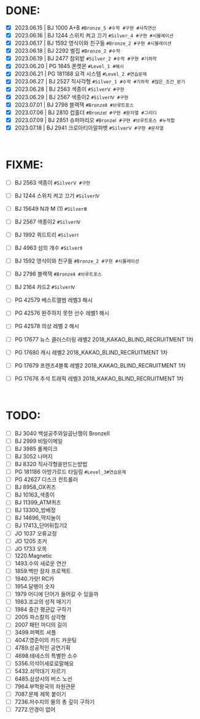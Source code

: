 <!-- Solved -->

# DONE:

- [x] 2023.06.15 | BJ 1000 A+B `#Bronze_5 #수학 #구현 #사칙연산`
- [x] 2023.06.16 | BJ 1244 스위치 켜고 끄기 `#Silver_4 #구현 #시뮬레이션`
- [x] 2023.06.17 | BJ 1592 영식이와 친구들 `#Bronze_2 #구현 #시뮬레이션`
- [x] 2023.06.18 | BJ 2292 벌집 `#Bronze_2 #수학`
- [x] 2023.06.19 | BJ 2477 참외밭 `#Silver_2 #수학 #구현 #기하학`
- [x] 2023.06.20 | PG 1845 폰켓몬 `#Level_1 #해시`
- [x] 2023.06.21 | PG 181188 요격 시스템 `#Level_2 #연습문제`
- [x] 2023.06.27 | BJ 2527 직사각형 `#Silver_1 #수학 #기하학 #많은_조건_분기`
- [x] 2023.06.28 | BJ 2563 색종이 `#SilverⅤ #구현`
- [x] 2023.06.29 | BJ 2567 색종이2 `#SilverⅣ #구현`
- [x] 2023.07.01 | BJ 2798 블랙잭 `#BronzeⅡ #브루트포스`
- [x] 2023.07.06 | BJ 2810 컵홀더 `#BronzeⅠ #구현 #문자열 #그리디`
- [x] 2023.07.09 | BJ 2851 슈퍼마리오 `#BronzeⅠ #구현 #브루트포스 #누적합`
- [x] 2023.07.18 | BJ 2941 크로아티아알파벳 `#SilverⅤ #구현 #문자열`

<br />

<!-- Failed -->

# FIXME:

- [ ] BJ 2563 색종이 `#SilverⅤ #구현`
- [ ] BJ 1244 스위치 켜고 끄기 `#SilverⅣ`
- [ ] BJ 15649 N과 M (1) `#SilverⅢ`
- [ ] BJ 2567 색종이2 `#SilverⅣ`

- [ ] BJ 1992 쿼드트리 `#SilverⅠ`
- [ ] BJ 4963 섬의 개수 `#SilverⅡ`
- [ ] BJ 1592 영식이와 친구들 `#Bronze_2 #구현 #시뮬레이션`
- [ ] BJ 2798 블랙잭 `#BronzeⅡ #브루트포스`
- [ ] BJ 2164 카드2 `#SilverⅣ`
- [ ] PG 42579 베스트앨범 레벨3 해시
- [ ] PG 42576 완주하지 못한 선수 레벨1 해시
- [ ] PG 42578 의상 레벨 2 해시
- [ ] PG 17677 뉴스 클러스터링 레벨2 2018_KAKAO_BLIND_RECRUITMENT 1차
- [ ] PG 17680 캐시 레벨2 2018_KAKAO_BLIND_RECRUITMENT 1차
- [ ] PG 17679 프렌즈4블록 레벨2 2018_KAKAO_BLIND_RECRUITMENT 1차
- [ ] PG 17676 추석 트래픽 레벨3 2018_KAKAO_BLIND_RECRUITMENT 1차

<br />

<!-- Unsolved -->

# TODO:

- [ ] BJ 3040 백설공주와일곱난쟁이 BronzeⅡ
- [ ] BJ 2999 비밀이메일
- [ ] BJ 3985 롤케이크
- [ ] BJ 3052 나머지
- [ ] BJ 8320 직사각형을만드는방법
- [ ] PG 181186 아방가르드 타일링 `#Level_3#연습문제`
- [ ] PG 42627 디스크 컨트롤러
- [ ] BJ 8958_OX퀴즈
- [ ] BJ 10163\_색종이
- [ ] BJ 11399_ATM퀴즈
- [ ] BJ 13300\_방배정
- [ ] BJ 14696\_딱지놀이
- [ ] BJ 17413\_단어뒤집기2
- [ ] JO 1037 오류교정
- [ ] JO 1205 조커
- [ ] JO 1733 오목
- [ ] 1220.Magnetic
- [ ] 1493.수의 새로운 연산
- [ ] 1859.백만 장자 프로젝트
- [ ] 1940.가랏! RC카
- [ ] 1954.달팽이 숫자
- [ ] 1979 어디에 단어가 들어갈 수 있을까
- [ ] 1983.조교의 성적 매기기
- [ ] 1984 중간 평균값 구하기
- [ ] 2005 파스칼의 삼각형
- [ ] 2007 패턴 마디의 길이
- [ ] 3499.퍼펙트 셔플
- [ ] 4047.영준이의 카드 카운팅
- [ ] 4789.성공적인 공연기획
- [ ] 4698.테네스의 특별한 소수
- [ ] 5356.의석이세로로말해요
- [ ] 5432.쇠막대기 자르기
- [ ] 6485.삼성시의 버스 노선
- [ ] 7964.부먹왕국의 차원관문
- [ ] 7087.문제 제목 붙이기
- [ ] 7236.저수지의 물의 총 깊이 구하기
- [ ] 7272.안경이 없어

<br />
